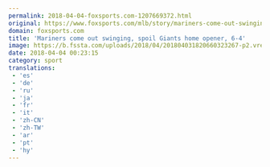 ```yaml
---
permalink: 2018-04-04-foxsports.com-1207669372.html
original: https://www.foxsports.com/mlb/story/mariners-come-out-swinging-spoil-giants-home-opener-6-4-040318
domain: foxsports.com
title: 'Mariners come out swinging, spoil Giants home opener, 6-4'
image: https://b.fssta.com/uploads/2018/04/201804031820660323267-p2.vresize.1200.630.high.18.jpeg
date: 2018-04-04 00:23:15
category: sport
translations: 
 - 'es'
 - 'de'
 - 'ru'
 - 'ja'
 - 'fr'
 - 'it'
 - 'zh-CN'
 - 'zh-TW'
 - 'ar'
 - 'pt'
 - 'hy'
---
```


